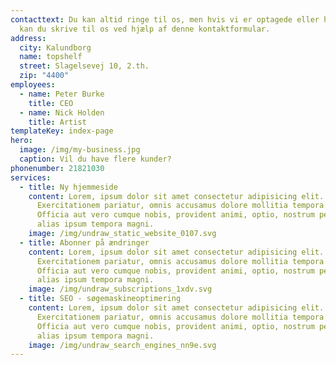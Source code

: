 ```yaml
---
contacttext: Du kan altid ringe til os, men hvis vi er optagede eller har lukket
  kan du skrive til os ved hjælp af denne kontaktformular.
address:
  city: Kalundborg
  name: topshelf
  street: Slagelsevej 10, 2.th.
  zip: "4400"
employees:
  - name: Peter Burke
    title: CEO
  - name: Nick Holden
    title: Artist
templateKey: index-page
hero:
  image: /img/my-business.jpg
  caption: Vil du have flere kunder?
phonenumber: 21821030
services:
  - title: Ny hjemmeside
    content: Lorem, ipsum dolor sit amet consectetur adipisicing elit.
      Exercitationem pariatur, omnis accusamus dolore mollitia tempora quod.
      Officia aut vero cumque nobis, provident animi, optio, nostrum perferendis
      alias ipsum tempora magni.
    image: /img/undraw_static_website_0107.svg
  - title: Abonner på ændringer
    content: Lorem, ipsum dolor sit amet consectetur adipisicing elit.
      Exercitationem pariatur, omnis accusamus dolore mollitia tempora quod.
      Officia aut vero cumque nobis, provident animi, optio, nostrum perferendis
      alias ipsum tempora magni.
    image: /img/undraw_subscriptions_1xdv.svg
  - title: SEO - søgemaskineoptimering
    content: Lorem, ipsum dolor sit amet consectetur adipisicing elit.
      Exercitationem pariatur, omnis accusamus dolore mollitia tempora quod.
      Officia aut vero cumque nobis, provident animi, optio, nostrum perferendis
      alias ipsum tempora magni.
    image: /img/undraw_search_engines_nn9e.svg
---
```

